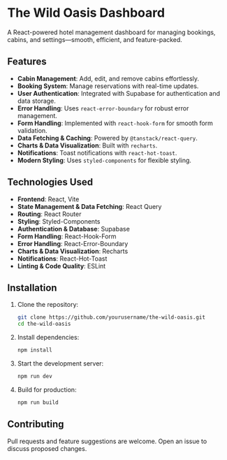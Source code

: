 # The Wild Oasis Dashboard

A React-powered hotel management dashboard for managing bookings, cabins, and settings—smooth, efficient, and feature-packed.

## Features
- **Cabin Management**: Add, edit, and remove cabins effortlessly.
- **Booking System**: Manage reservations with real-time updates.
- **User Authentication**: Integrated with Supabase for authentication and data storage.
- **Error Handling**: Uses `react-error-boundary` for robust error management.
- **Form Handling**: Implemented with `react-hook-form` for smooth form validation.
- **Data Fetching & Caching**: Powered by `@tanstack/react-query`.
- **Charts & Data Visualization**: Built with `recharts`.
- **Notifications**: Toast notifications with `react-hot-toast`.
- **Modern Styling**: Uses `styled-components` for flexible styling.

## Technologies Used
- **Frontend**: React, Vite
- **State Management & Data Fetching**: React Query
- **Routing**: React Router
- **Styling**: Styled-Components
- **Authentication & Database**: Supabase
- **Form Handling**: React-Hook-Form
- **Error Handling**: React-Error-Boundary
- **Charts & Data Visualization**: Recharts
- **Notifications**: React-Hot-Toast
- **Linting & Code Quality**: ESLint

## Installation

1. Clone the repository:
   ```sh
   git clone https://github.com/yourusername/the-wild-oasis.git
   cd the-wild-oasis
   ```

2. Install dependencies:
   ```sh
   npm install
   ```

3. Start the development server:
   ```sh
   npm run dev
   ```

4. Build for production:
   ```sh
   npm run build
   ```

## Contributing
Pull requests and feature suggestions are welcome. Open an issue to discuss proposed changes.


